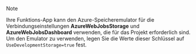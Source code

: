 >[!Note]
> Ihre Funktions-App kann den Azure-Speicheremulator für die Verbindungseinstellungen **AzureWebJobsStorage** und **AzureWebJobsDashboard** verwenden, die für das Projekt erforderlich sind. Um den Emulator zu verwenden, legen Sie die Werte dieser Schlüssel auf `UseDevelopmentStorage=true` fest. 

